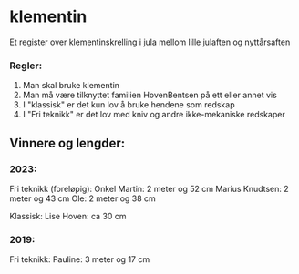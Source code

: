 # klementin
Et register over klementinskrelling i jula mellom lille julaften og nyttårsaften

### Regler:
1. Man skal bruke klementin
2. Man må være tilknyttet familien HovenBentsen på ett eller annet vis
3. I "klassisk" er det kun lov å bruke hendene som redskap
4. I "Fri teknikk" er det lov med kniv og andre ikke-mekaniske redskaper

## Vinnere og lengder:

### 2023: 
Fri teknikk (foreløpig):
Onkel Martin: 2 meter og 52 cm 
Marius Knudtsen: 2 meter og 43 cm
Ole: 2 meter og 38 cm 

Klassisk: 
Lise Hoven: ca 30 cm

### 2019: 
Fri teknikk:
Pauline: 3 meter og 17 cm 
